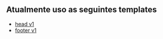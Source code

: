 
## Atualmente uso as seguintes templates
 - [head v1](../templates/head-v1.md)
 - [footer v1](../templates/footer-v1.md)